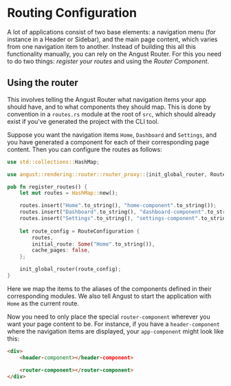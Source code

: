 &nbsp;

# Routing Configuration

A lot of applications consist of two base elements: a navigation menu (for instance in a Header or Sidebar), and the main page content, which varies from one navigation item to another. Instead of building this all this functionality manually, you can rely on the Angust Router. For this you need to do two things: *register your routes* and using the *Router Component*.

## Using the router

This involves telling the Angust Router what navigation items your app should have, and to what components they should map. This is done by convention in a `routes.rs` module at the root of `src`, which should already exist if you've generated the project with the CLI tool.

Suppose you want the navigation items `Home`, `Dashboard` and `Settings`, and you have generated a component for each of their corresponding page content. Then you can configure the routes as follows:

```rust
use std::collections::HashMap;

use angust::rendering::router::router_proxy::{init_global_router, RouteConfiguration};

pub fn register_routes() {
    let mut routes = HashMap::new();

    routes.insert("Home".to_string(), "home-component".to_string());
    routes.insert("Dashboard".to_string(), "dashboard-component".to_string());
    routes.insert("Settings".to_string(), "settings-component".to_string());
    
    let route_config = RouteConfiguration {
        routes,
        initial_route: Some("Home".to_string()),
        cache_pages: false,
    };

    init_global_router(route_config);
}
```

Here we map the items to the aliases of the components defined in their corresponding modules. We also tell Angust to start the application with `Home` as the current route.

Now you need to only place the special `router-component` wherever you want your page content to be. For instance, if you have a `header-component` where the navigation items are displayed, your `app-component` might look like this:

```html
<div>
    <header-component></header-component>

    <router-component></router-component>
</div>
```